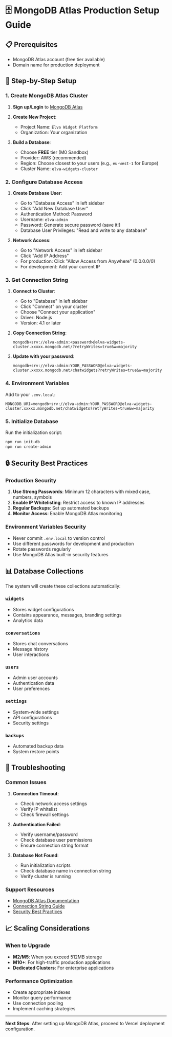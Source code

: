 # 🗄️ MongoDB Atlas Production Setup Guide

## 📋 Prerequisites
- MongoDB Atlas account (free tier available)
- Domain name for production deployment

## 🚀 Step-by-Step Setup

### 1. Create MongoDB Atlas Cluster

1. **Sign up/Login** to [MongoDB Atlas](https://www.mongodb.com/atlas)
2. **Create New Project**:
   - Project Name: `Elva Widget Platform`
   - Organization: Your organization

3. **Build a Database**:
   - Choose **FREE** tier (M0 Sandbox)
   - Provider: AWS (recommended)
   - Region: Choose closest to your users (e.g., `eu-west-1` for Europe)
   - Cluster Name: `elva-widgets-cluster`

### 2. Configure Database Access

1. **Create Database User**:
   - Go to "Database Access" in left sidebar
   - Click "Add New Database User"
   - Authentication Method: Password
   - Username: `elva-admin`
   - Password: Generate secure password (save it!)
   - Database User Privileges: "Read and write to any database"

2. **Network Access**:
   - Go to "Network Access" in left sidebar
   - Click "Add IP Address"
   - For production: Click "Allow Access from Anywhere" (0.0.0.0/0)
   - For development: Add your current IP

### 3. Get Connection String

1. **Connect to Cluster**:
   - Go to "Database" in left sidebar
   - Click "Connect" on your cluster
   - Choose "Connect your application"
   - Driver: Node.js
   - Version: 4.1 or later

2. **Copy Connection String**:
   ```
   mongodb+srv://elva-admin:<password>@elva-widgets-cluster.xxxxx.mongodb.net/?retryWrites=true&w=majority
   ```

3. **Update with your password**:
   ```
   mongodb+srv://elva-admin:YOUR_PASSWORD@elva-widgets-cluster.xxxxx.mongodb.net/chatwidgets?retryWrites=true&w=majority
   ```

### 4. Environment Variables

Add to your `.env.local`:
```env
MONGODB_URI=mongodb+srv://elva-admin:YOUR_PASSWORD@elva-widgets-cluster.xxxxx.mongodb.net/chatwidgets?retryWrites=true&w=majority
```

### 5. Initialize Database

Run the initialization script:
```bash
npm run init-db
npm run create-admin
```

## 🔒 Security Best Practices

### Production Security
1. **Use Strong Passwords**: Minimum 12 characters with mixed case, numbers, symbols
2. **Enable IP Whitelisting**: Restrict access to known IP addresses
3. **Regular Backups**: Set up automated backups
4. **Monitor Access**: Enable MongoDB Atlas monitoring

### Environment Variables Security
- Never commit `.env.local` to version control
- Use different passwords for development and production
- Rotate passwords regularly
- Use MongoDB Atlas built-in security features

## 📊 Database Collections

The system will create these collections automatically:

### `widgets`
- Stores widget configurations
- Contains appearance, messages, branding settings
- Analytics data

### `conversations`
- Stores chat conversations
- Message history
- User interactions

### `users`
- Admin user accounts
- Authentication data
- User preferences

### `settings`
- System-wide settings
- API configurations
- Security settings

### `backups`
- Automated backup data
- System restore points

## 🚨 Troubleshooting

### Common Issues

1. **Connection Timeout**:
   - Check network access settings
   - Verify IP whitelist
   - Check firewall settings

2. **Authentication Failed**:
   - Verify username/password
   - Check database user permissions
   - Ensure connection string format

3. **Database Not Found**:
   - Run initialization scripts
   - Check database name in connection string
   - Verify cluster is running

### Support Resources
- [MongoDB Atlas Documentation](https://docs.atlas.mongodb.com/)
- [Connection String Guide](https://docs.atlas.mongodb.com/driver-connection/)
- [Security Best Practices](https://docs.atlas.mongodb.com/security/)

## 📈 Scaling Considerations

### When to Upgrade
- **M2/M5**: When you exceed 512MB storage
- **M10+**: For high-traffic production applications
- **Dedicated Clusters**: For enterprise applications

### Performance Optimization
- Create appropriate indexes
- Monitor query performance
- Use connection pooling
- Implement caching strategies

---

**Next Steps**: After setting up MongoDB Atlas, proceed to Vercel deployment configuration.
